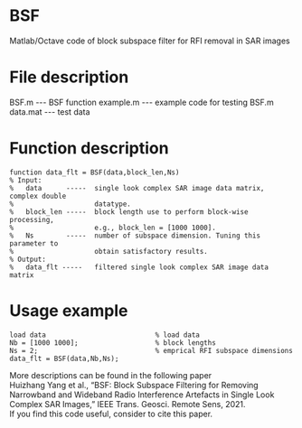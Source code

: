 # BSF
Matlab/Octave code of block subspace filter for RFI removal in SAR images

# File description
BSF.m      --- BSF function
example.m  --- example code for testing BSF.m
data.mat   --- test data


# Function description
```
function data_flt = BSF(data,block_len,Ns)     
% Input:     
%   data      -----  single look complex SAR image data matrix, complex double     
%                    datatype.     
%   block_len -----  block length use to perform block-wise processing,  
%                    e.g., block_len = [1000 1000].
%   Ns        -----  number of subspace dimension. Tuning this parameter to
%                    obtain satisfactory results.
% Output:
%   data_flt -----   filtered single look complex SAR image data matrix
```

# Usage example
```
load data                           % load data
Nb = [1000 1000];                   % block lengths
Ns = 2;                             % emprical RFI subspace dimensions
data_flt = BSF(data,Nb,Ns);   
```

 More descriptions can be found in the following paper    
Huizhang Yang et al., “BSF: Block Subspace Filtering for Removing Narrowband and Wideband Radio
Interference Artefacts in Single Look Complex SAR Images,” IEEE Trans. Geosci. Remote Sens, 2021.   
If you find this code useful, consider to cite this paper.  
